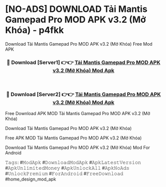# [NO-ADS] DOWNLOAD Tải Mantis Gamepad Pro MOD APK v3.2 (Mở Khóa) - p4fkk
Download Tải Mantis Gamepad Pro MOD APK v3.2 (Mở Khóa) Free Mod APK

<div align="center">
<h3>🔴 Download [Server1] 👉👉 <a href="https://apk-comot.site?title=Tải_Mantis_Gamepad_Pro_MOD_APK_v3.2_(Mở_Khóa)">Tải Mantis Gamepad Pro MOD APK v3.2 (Mở Khóa) Mod Apk</a></h3><br>

<h3>🔴 Download [Server2] 👉👉 <a href="https://apk-comot.site?title=Tải_Mantis_Gamepad_Pro_MOD_APK_v3.2_(Mở_Khóa)">Tải Mantis Gamepad Pro MOD APK v3.2 (Mở Khóa) Mod Apk</a></h3>
</div>


Free Download APK MOD Tải Mantis Gamepad Pro MOD APK v3.2 (Mở Khóa)

Download Tải Mantis Gamepad Pro MOD APK v3.2 (Mở Khóa) 

Free APK MOD Tải Mantis Gamepad Pro MOD APK v3.2 (Mở Khóa) 

Download Tải Mantis Gamepad Pro MOD APK v3.2 (Mở Khóa) Mod For Android

𝚃𝚊𝚐𝚜: #𝙼𝚘𝚍𝙰𝚙𝚔 #𝙳𝚘𝚠𝚗𝚕𝚘𝚊𝚍𝙼𝚘𝚍𝙰𝚙𝚔 #𝙰𝚙𝚔𝙻𝚊𝚝𝚎𝚜𝚝𝚅𝚎𝚛𝚜𝚒𝚘𝚗 #𝙰𝚙𝚔𝚄𝚗𝚕𝚒𝚖𝚒𝚝𝚎𝚍𝙼𝚘𝚗𝚎𝚢 #𝙰𝚙𝚔𝚄𝚗𝚕𝚘𝚌𝚔𝙰𝚕𝚕 #𝙰𝚙𝚔𝙽𝚘𝙰𝚍𝚜 #𝚄𝚗𝚕𝚘𝚌𝚔𝙿𝚛𝚎𝚖𝚒𝚞𝚖 #𝙵𝚘𝚛𝙰𝚗𝚍𝚛𝚘𝚒𝚍 #𝙵𝚛𝚎𝚎𝙳𝚘𝚠𝚗𝚕𝚘𝚊𝚍 #home_design_mod_apk